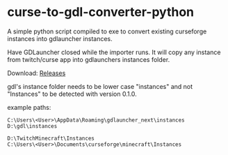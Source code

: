 # curse-to-gdl-converter-python
A simple python script compiled to exe to convert existing curseforge instances into gdlauncher instances.

Have GDLauncher closed while the importer runs. It will copy any instance from twitch/curse app into gdlaunchers instances folder.

Download: [Releases](https://github.com/TOLoneWolf/curse-to-gdl-converter-python/releases)



gdl's instance folder needs to be lower case "instances" and not "Instances" to be detected with version 0.1.0.


example paths:

`C:\Users\<User>\AppData\Roaming\gdlauncher_next\instances`  
`D:\gdl\instances`  

`D:\TwitchMinecraft\Instances`  
`C:\Users\<User>\Documents\curseforge\minecraft\Instances`  
